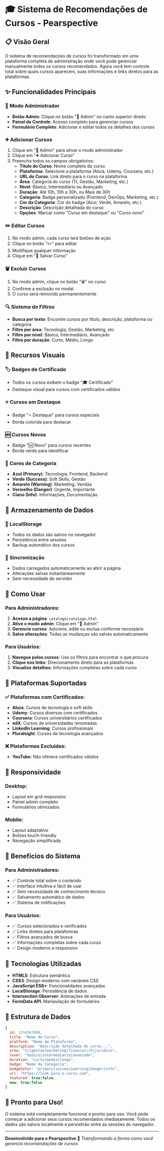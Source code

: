 # 🎓 Sistema de Recomendações de Cursos - Pearspective

## 📋 Visão Geral

O sistema de recomendações de cursos foi transformado em uma plataforma completa de administração onde você pode gerenciar manualmente todos os cursos recomendados. Agora você tem controle total sobre quais cursos aparecem, suas informações e links diretos para as plataformas.

## ✨ Funcionalidades Principais

### 🔧 **Modo Administrador**
- **Botão Admin**: Clique no botão "🔧 Admin" no canto superior direito
- **Painel de Controle**: Acesso completo para gerenciar cursos
- **Formulário Completo**: Adicionar e editar todos os detalhes dos cursos

### ➕ **Adicionar Cursos**
1. Clique em "🔧 Admin" para ativar o modo administrador
2. Clique em "➕ Adicionar Curso"
3. Preencha todos os campos obrigatórios:
   - **Título do Curso**: Nome completo do curso
   - **Plataforma**: Selecione a plataforma (Alura, Udemy, Coursera, etc.)
   - **URL do Curso**: Link direto para o curso na plataforma
   - **Área**: Categoria do curso (TI, Gestão, Marketing, etc.)
   - **Nível**: Básico, Intermediário ou Avançado
   - **Duração**: Até 10h, 10h a 30h, ou Mais de 30h
   - **Categoria**: Badge personalizado (Frontend, DevOps, Marketing, etc.)
   - **Cor da Categoria**: Cor do badge (Azul, Verde, Amarelo, etc.)
   - **Descrição**: Descrição detalhada do curso
   - **Opções**: Marcar como "Curso em destaque" ou "Curso novo"

### ✏️ **Editar Cursos**
1. No modo admin, cada curso terá botões de ação
2. Clique no botão "✏️" para editar
3. Modifique qualquer informação
4. Clique em "💾 Salvar Curso"

### 🗑️ **Excluir Cursos**
1. No modo admin, clique no botão "🗑️" no curso
2. Confirme a exclusão no modal
3. O curso será removido permanentemente

### 🔍 **Sistema de Filtros**
- **Busca por texto**: Encontre cursos por título, descrição, plataforma ou categoria
- **Filtro por área**: Tecnologia, Gestão, Marketing, etc.
- **Filtro por nível**: Básico, Intermediário, Avançado
- **Filtro por duração**: Curto, Médio, Longo

## 🎨 **Recursos Visuais**

### 🏷️ **Badges de Certificado**
- Todos os cursos exibem o badge "🎓 Certificado"
- Destaque visual para cursos com certificados válidos

### ⭐ **Cursos em Destaque**
- Badge "⭐ Destaque" para cursos especiais
- Borda colorida para destacar

### 🆕 **Cursos Novos**
- Badge "🆕 Novo" para cursos recentes
- Borda verde para identificar

### 🎨 **Cores de Categoria**
- **Azul (Primary)**: Tecnologia, Frontend, Backend
- **Verde (Success)**: Soft Skills, Gestão
- **Amarelo (Warning)**: Marketing, Vendas
- **Vermelho (Danger)**: Urgente, Importante
- **Ciano (Info)**: Informações, Documentação

## 💾 **Armazenamento de Dados**

### 📱 **LocalStorage**
- Todos os dados são salvos no navegador
- Persistência entre sessões
- Backup automático dos cursos

### 🔄 **Sincronização**
- Dados carregados automaticamente ao abrir a página
- Alterações salvas instantaneamente
- Sem necessidade de servidor

## 🚀 **Como Usar**

### **Para Administradores:**
1. **Acesse a página**: `catalogo/catalogo.html`
2. **Ative o modo admin**: Clique em "🔧 Admin"
3. **Gerencie cursos**: Adicione, edite ou exclua conforme necessário
4. **Salve alterações**: Todas as mudanças são salvas automaticamente

### **Para Usuários:**
1. **Navegue pelos cursos**: Use os filtros para encontrar o que procura
2. **Clique nos links**: Direcionamento direto para as plataformas
3. **Visualize detalhes**: Informações completas sobre cada curso

## 🔗 **Plataformas Suportadas**

### ✅ **Plataformas com Certificados:**
- **Alura**: Cursos de tecnologia e soft skills
- **Udemy**: Cursos diversos com certificados
- **Coursera**: Cursos universitários certificados
- **edX**: Cursos de universidades renomadas
- **LinkedIn Learning**: Cursos profissionais
- **Pluralsight**: Cursos de tecnologia avançados

### ❌ **Plataformas Excluídas:**
- **YouTube**: Não oferece certificados válidos

## 📱 **Responsividade**

### **Desktop:**
- Layout em grid responsivo
- Painel admin completo
- Formulários otimizados

### **Mobile:**
- Layout adaptativo
- Botões touch-friendly
- Navegação simplificada

## 🎯 **Benefícios do Sistema**

### **Para Administradores:**
- ✅ Controle total sobre o conteúdo
- ✅ Interface intuitiva e fácil de usar
- ✅ Sem necessidade de conhecimento técnico
- ✅ Salvamento automático de dados
- ✅ Sistema de notificações

### **Para Usuários:**
- ✅ Cursos selecionados e verificados
- ✅ Links diretos para plataformas
- ✅ Filtros avançados de busca
- ✅ Informações completas sobre cada curso
- ✅ Design moderno e responsivo

## 🔧 **Tecnologias Utilizadas**

- **HTML5**: Estrutura semântica
- **CSS3**: Design moderno com variáveis CSS
- **JavaScript ES6+**: Funcionalidades avançadas
- **LocalStorage**: Persistência de dados
- **Intersection Observer**: Animações de entrada
- **FormData API**: Manipulação de formulários

## 📝 **Estrutura de Dados**

```javascript
{
  id: 1234567890,
  title: "Nome do Curso",
  platform: "Nome da Plataforma",
  description: "Descrição detalhada do curso...",
  area: "ti|gestao|marketing|financas|rh|juridico",
  level: "basico|intermediario|avancado",
  duration: "curto|medio|longo",
  badge: "Nome da Categoria",
  badgeColor: "primary|success|warning|danger|info",
  url: "https://link-para-o-curso.com",
  featured: true|false,
  new: true|false
}
```

## 🎉 **Pronto para Uso!**

O sistema está completamente funcional e pronto para uso. Você pode começar a adicionar seus cursos recomendados imediatamente. Todos os dados são salvos localmente e persistirão entre as sessões do navegador.

---

**Desenvolvido para o Pearspective** 🚀
*Transformando a forma como você gerencia recomendações de cursos* 